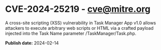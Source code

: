 # CVE-2024-25219 - cve@mitre.org

A cross-site scripting (XSS) vulnerability in Task Manager App v1.0 allows attackers to execute arbitrary web scripts or HTML via a crafted payload injected into the Task Name parameter /TaskManager/Task.php.

**Publish date:** 2024-02-14
